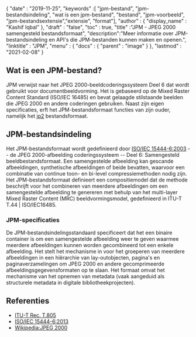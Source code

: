 {
  "date" : "2019-11-25",
  "keywords" :[ "jpm-bestand", "jpm-bestandsindeling", "wat is een jpm-bestand", "bestand", "jpm-voorbeeld", "jpm-bestandsextensie","extensie", "format"],
  "author" : {
    "display_name" : "Kashif Iqbal"
},
  "draft" : "false",
  "toc" : true,
  "title" :"JPM - JPEG 2000 samengesteld bestandsformaat",
  "description":"Meer informatie over JPM-bestandsindeling en API's die JPM-bestanden kunnen maken en openen.",
  "linktitle" : "JPM",
  "menu" : {
    "docs" : {
      "parent" : "image"
}
},
  "lastmod" : "2021-02-08"
}

## Wat is een JPM-bestand?

JPM verwijst naar het JPEG 2000-beeldcoderingssysteem Deel 6 dat wordt gebruikt voor documentbeeldvorming. Het is gebaseerd op de Mixed Raster Content Standard (ISO/IEC 16485) en bevat gelaagde stilstaande beelden die JPEG 2000 en andere coderingen gebruiken. Naast zijn eigen specificaties, erft het JPM-bestandsformaat functies van zijn ouder, namelijk het [jp2](/nl/image/jp2/) bestandsformaat.

## JPM-bestandsindeling

Het JPM-bestandsformaat wordt gedefinieerd door [ISO/IEC 15444-6:2003](http://www.iso.org/iso/home/store/catalogue_ics/catalogue_detail_ics.htm?csnumber=61124) -- de JPEG 2000-afbeelding coderingssysteem -- Deel 6: Samengesteld beeldbestandsformaat. Een samengestelde afbeelding kan gescande afbeeldingen, synthetische afbeeldingen of beide bevatten, waarvoor een combinatie van continue toon- en bi-level compressiemethoden nodig zijn. Het JPM-bestandsformaat definieert een compositiemodel dat de methode beschrijft voor het combineren van meerdere afbeeldingen om een samengestelde afbeelding te genereren met behulp van het multi-layer Mixed Raster Content (MRC) beeldvormingsmodel, gedefinieerd in ITU-T T.44 | ISO/IEC16485.

### JPM-specificaties
De JPM-bestandsindelingsstandaard specificeert dat het een binaire container is om een samengestelde afbeelding weer te geven waarmee meerdere afbeeldingen kunnen worden gecombineerd tot een enkele afbeelding. Het stelt het mechanisme in voor het groeperen van meerdere afbeeldingen in een hiërarchie van lay-outobjecten, pagina's en paginaverzamelingen om JPEG 2000 en andere gecomprimeerde afbeeldingsgegevensformaten op te slaan. Het formaat omvat het mechanisme van het opnemen van metadata (vaak aangeduid als structurele metadata in digitale bibliotheekprojecten).

## Referenties

* [ITU-T Rec. T.805](http://www.itu.int/rec/T-REC-T.805/en)
* [ISO/IEC 15444-6:2013](http://www.iso.org/iso/home/store/catalogue_ics/catalogue_detail_ics.htm?csnumber=61124)
* [Wikipedia:JPEG 2000](https://en.wikipedia.org/wiki/JPEG_2000)

